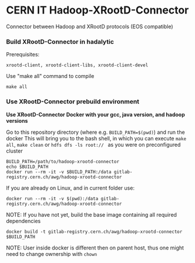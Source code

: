 # CERN IT  Hadoop-XRootD-Connector

Connector between Hadoop and XRootD protocols (EOS compatible) 

### Build XRootD-Connector in hadalytic

Prerequisites:

```
xrootd-client, xrootd-client-libs, xrootd-client-devel
```

Use "make all" command to compile
```
make all
```

### Use XRootD-Connector prebuild environment

**Use XRootD-Connector Docker with your gcc, java version, and hadoop versions**

Go to this repository directory (where e.g. `BUILD_PATH=$(pwd)`) and run the docker
This will bring you to the bash shell, in which you can execute `make all`, `make clean` or
`hdfs dfs -ls root:// ` as you were on preconfigured cluster

```
BUILD_PATH=/path/to/hadoop-xrootd-connector
echo $BUILD_PATH
docker run --rm -it -v $BUILD_PATH:/data gitlab-registry.cern.ch/awg/hadoop-xrootd-connector
```

If you are already on Linux, and in current folder use:

```
docker run --rm -it -v $(pwd):/data gitlab-registry.cern.ch/awg/hadoop-xrootd-connector
```

NOTE: If you have not yet, build the base image containing all required dependencies

```
docker build -t gitlab-registry.cern.ch/awg/hadoop-xrootd-connector $BUILD_PATH
```

NOTE: User inside docker is different then on parent host, thus one might need to
change ownership with `chown`